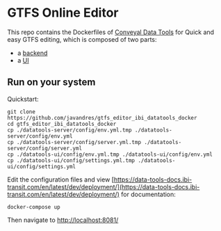 # GTFS Online Editor

This repo contains the Dockerfiles of [Conveyal Data Tools]([https://data-tools-docs.ibi-transit.com/en/latest/](https://data-tools-docs.ibi-transit.com/en/latest/)) for Quick and easy GTFS editing, which is composed of two parts:
- a [backend](https://github.com/ibi-group/datatools-serverd)
- a [UI](https://github.com/ibi-group/datatools-ui)

## Run on your system
Quickstart:
```
git clone https://github.com/javandres/gtfs_editor_ibi_datatools_docker
cd gtfs_editor_ibi_datatools_docker
cp ./datatools-server/config/env.yml.tmp ./datatools-server/config/env.yml
cp ./datatools-server/config/server.yml.tmp ./datatools-server/config/server.yml
cp ./datatools-ui/config/env.yml.tmp ./datatools-ui/config/env.yml
cp ./datatools-ui/config/settings.yml.tmp ./datatools-ui/config/settings.yml
```
Edit the configuration files and view [https://data-tools-docs.ibi-transit.com/en/latest/dev/deployment/](https://data-tools-docs.ibi-transit.com/en/latest/dev/deployment/) for documentation:

```
docker-compose up
```

Then navigate to [http://localhost:8081/](http://localhost:8081/)

